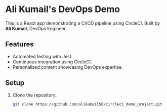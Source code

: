 # Ali Kumail's DevOps Demo

This is a React app demonstrating a CI/CD pipeline using CircleCI. Built by **Ali Kumail**, DevOps Engineer.

## Features
- Automated testing with Jest.
- Continuous integration using CircleCI.
- Personalized content showcasing DevOps expertise.

## Setup
1. Clone the repository:
   ```bash
   git clone https://github.com/alikumail50/circleci_demo_project.git
